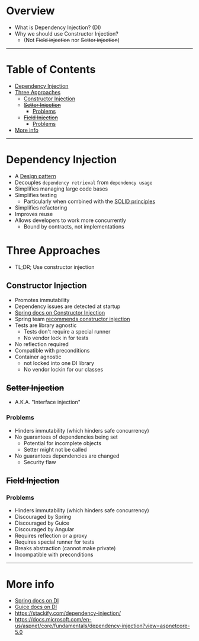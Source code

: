 # Overview
- What is Dependency Injection? (DI)
- Why we should use Constructor Injection? 
    - (Not ~~Field injection~~ nor ~~Setter injection~~)


--------
# Table of Contents
- [Dependency Injection](#dependency-injection)
- [Three Approaches](#three-approaches)
  * [Constructor Injection](#constructor-injection)
  * [~~Setter Injection~~](#setter-injection)
    + [Problems](#problems)
  * [~~Field Injection~~](#field-injection)
    + [Problems](#problems)
- [More info](#more-info)


--------
# Dependency Injection
- A [Design pattern](https://en.wikipedia.org/wiki/Dependency_injection#:~:text=In%20software%20engineering%2C%20dependency%20injection,object%20is%20called%20a%20service.)
- Decouples `dependency retrieval` from `dependency usage`
- Simplifies managing large code bases
- Simplifies testing
    - Particularly when combined with the [SOLID principles](https://www.digitalocean.com/community/conceptual_articles/s-o-l-i-d-the-first-five-principles-of-object-oriented-design)
- Simplifies refactoring
- Improves reuse
- Allows developers to work more concurrently
  - Bound by contracts, not implementations


# Three Approaches
- TL;DR; Use constructor injection

## Constructor Injection
- Promotes immutability
- Dependency issues are detected at startup
- [Spring docs on Constructor Injection](https://docs.spring.io/spring-framework/docs/current/reference/html/core.html#beans-constructor-injection)
- Spring team [recommends constructor injection](https://docs.spring.io/spring-framework/docs/current/reference/html/core.html#beans-setter-injection)
- Tests are library agnostic
  - Tests don't require a special runner
  - No vendor lock in for tests
- No reflection required
- Compatible with preconditions
- Container agnostic
  - not locked into one DI library
  - No vendor lockin for our classes


## ~~Setter Injection~~
- A.K.A. "Interface injection"
### Problems
- Hinders immutability (which hinders safe concurrency)
- No guarantees of dependencies being set
    - Potential for incomplete objects
    - Setter might not be called
- No guarantees dependencies are changed
    - Security flaw


## ~~Field Injection~~
### Problems
- Hinders immutability (which hinders safe concurrency)
- Discouraged by Spring
- Discouraged by Guice
- Discouraged by Angular
- Requires reflection or a proxy 
- Requires special runner for tests
- Breaks abstraction (cannot make private)
- Incompatible with preconditions


--------
# More info
- [Spring docs on DI](https://docs.spring.io/spring-framework/docs/current/reference/html/core.html#beans-factory-collaborators)
- [Guice docs on DI](https://github.com/google/guice/wiki/Motivation) 
- https://stackify.com/dependency-injection/
- https://docs.microsoft.com/en-us/aspnet/core/fundamentals/dependency-injection?view=aspnetcore-5.0
